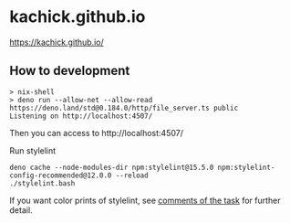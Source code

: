 # kachick.github.io

https://kachick.github.io/

## How to development

```console
> nix-shell
> deno run --allow-net --allow-read https://deno.land/std@0.184.0/http/file_server.ts public
Listening on http://localhost:4507/
```

Then you can access to http://localhost:4507/

Run stylelint

```console
deno cache --node-modules-dir npm:stylelint@15.5.0 npm:stylelint-config-recommended@12.0.0 --reload
./stylelint.bash
```

If you want color prints of stylelint, see [comments of the task](stylelint.bash) for further detail.
